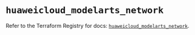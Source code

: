 # `huaweicloud_modelarts_network`

Refer to the Terraform Registry for docs: [`huaweicloud_modelarts_network`](https://registry.terraform.io/providers/huaweicloud/huaweicloud/1.71.1/docs/resources/modelarts_network).
